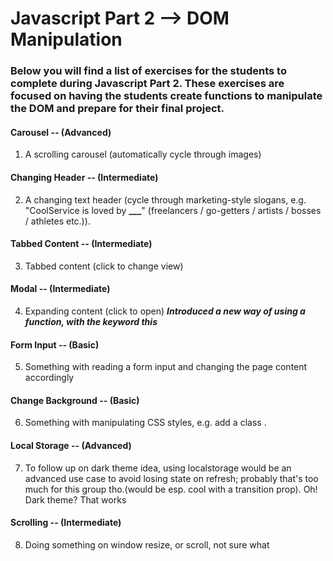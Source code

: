 # Javascript Part 2 --> DOM Manipulation

### Below you will find a list of exercises for the students to complete during Javascript Part 2. These exercises are focused on having the students create functions to manipulate the DOM and prepare for their final project.

#### Carousel -- (Advanced)

1. A scrolling carousel (automatically cycle through images)

#### Changing Header -- (Intermediate)

2. A changing text header (cycle through marketing-style slogans, e.g. "CoolService is loved by **\_\_\_**" (freelancers / go-getters / artists / bosses / athletes etc.)).

#### Tabbed Content -- (Intermediate)

3. Tabbed content (click to change view)

#### Modal -- (Intermediate)

4. Expanding content (click to open)
   **_Introduced a new way of using a function, with the keyword this_**

#### Form Input -- (Basic)

5. Something with reading a form input and changing the page content accordingly

#### Change Background -- (Basic)

6. Something with manipulating CSS styles, e.g. add a class .

#### Local Storage -- (Advanced)

7. To follow up on dark theme idea, using localstorage would be an advanced use case to avoid losing state on refresh; probably that's too much for this group tho.(would be esp. cool with a transition prop). Oh! Dark theme? That works

#### Scrolling -- (Intermediate)

8. Doing something on window resize, or scroll, not sure what
